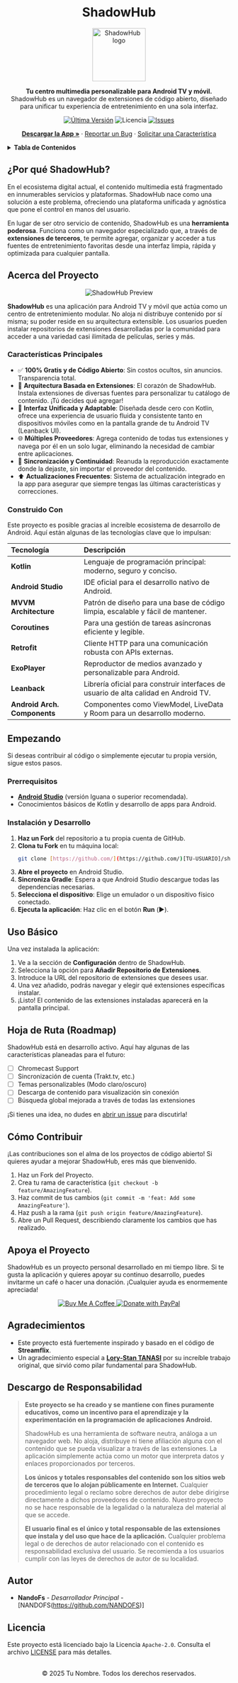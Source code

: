 <h1 align="center">ShadowHub</h1>

<p align="center">
  <img src="./assets/logo.png" height="120px" alt="ShadowHub logo" />
</p>

<p align="center">
  <strong>Tu centro multimedia personalizable para Android TV y móvil.</strong>
  <br />
  ShadowHub es un navegador de extensiones de código abierto, diseñado para unificar tu experiencia de entretenimiento en una sola interfaz.
</p>

<p align="center">
    <a href="https://github.com/NANDOFS/shadowhub/releases/latest"><img src="https://img.shields.io/github/v/release/NANDOFS/shadowhub?style=for-the-badge&logo=android&color=3DDC84" alt="Última Versión"></a>
    <img src="https://img.shields.io/badge/Licencia-Apache_2.0-blue.svg?style=for-the-badge" alt="Licencia">
    <a href="https://github.com/NANDOFS/shadowhub/issues"><img src="https://img.shields.io/github/issues/NANDOFS/shadowhub?style=for-the-badge&logo=github" alt="Issues"></a>
</p>

<p align="center">
  <a href="#descargar"><strong>Descargar la App »</strong></a>
  ·
  <a href="https://github.com/NANDOFS/shadowhub/issues">Reportar un Bug</a>
  ·
  <a href="https://github.com/NANDOFS/shadowhub/issues">Solicitar una Característica</a>
</p>

<details>
  <summary><strong>Tabla de Contenidos</strong></summary>

- [¿Por qué ShadowHub?](#por-qué-shadowhub)
- [Acerca del Proyecto](#acerca-del-proyecto)
  - [Características Principales](#características-principales)
  - [Construido Con](#construido-con)
- [Empezando](#empezando)
  - [Prerrequisitos](#prerrequisitos)
  - [Instalación y Desarrollo](#instalación-y-desarrollo)
- [Uso Básico](#uso-básico)
- [Hoja de Ruta (Roadmap)](#hoja-de-ruta-roadmap)
- [Cómo Contribuir](#cómo-contribuir)
- [Apoya el Proyecto](#apoya-el-proyecto)
- [Agradecimientos](#agradecimientos)
- [Descargo de Responsabilidad](#descargo-de-responsabilidad)
- [Autor](#autor)
- [Licencia](#licencia)
</details>

## ¿Por qué ShadowHub?

En el ecosistema digital actual, el contenido multimedia está fragmentado en innumerables servicios y plataformas. ShadowHub nace como una solución a este problema, ofreciendo una plataforma unificada y agnóstica que pone el control en manos del usuario.

En lugar de ser otro servicio de contenido, ShadowHub es una **herramienta poderosa**. Funciona como un navegador especializado que, a través de **extensiones de terceros**, te permite agregar, organizar y acceder a tus fuentes de entretenimiento favoritas desde una interfaz limpia, rápida y optimizada para cualquier pantalla.

## Acerca del Proyecto

<p align="center">
  <img src="./.github/docs/screenshot.png" alt="ShadowHub Preview">
</p>

**ShadowHub** es una aplicación para Android TV y móvil que actúa como un centro de entretenimiento modular. No aloja ni distribuye contenido por sí misma; su poder reside en su arquitectura extensible. Los usuarios pueden instalar repositorios de extensiones desarrolladas por la comunidad para acceder a una variedad casi ilimitada de películas, series y más.

### Características Principales

* ✅ **100% Gratis y de Código Abierto**: Sin costos ocultos, sin anuncios. Transparencia total.
* 🧩 **Arquitectura Basada en Extensiones**: El corazón de ShadowHub. Instala extensiones de diversas fuentes para personalizar tu catálogo de contenido. ¡Tú decides qué agregar!
* 📱 **Interfaz Unificada y Adaptable**: Diseñada desde cero con Kotlin, ofrece una experiencia de usuario fluida y consistente tanto en dispositivos móviles como en la pantalla grande de tu Android TV (Leanback UI).
* 🌐 **Múltiples Proveedores**: Agrega contenido de todas tus extensiones y navega por él en un solo lugar, eliminando la necesidad de cambiar entre aplicaciones.
* 🔄 **Sincronización y Continuidad**: Reanuda la reproducción exactamente donde la dejaste, sin importar el proveedor del contenido.
* ⬆️ **Actualizaciones Frecuentes**: Sistema de actualización integrado en la app para asegurar que siempre tengas las últimas características y correcciones.

### Construido Con

Este proyecto es posible gracias al increíble ecosistema de desarrollo de Android. Aquí están algunas de las tecnologías clave que lo impulsan:

| Tecnología | Descripción |
| :--- | :--- |
| **Kotlin** | Lenguaje de programación principal: moderno, seguro y conciso. |
| **Android Studio** | IDE oficial para el desarrollo nativo de Android. |
| **MVVM Architecture** | Patrón de diseño para una base de código limpia, escalable y fácil de mantener. |
| **Coroutines** | Para una gestión de tareas asíncronas eficiente y legible. |
| **Retrofit** | Cliente HTTP para una comunicación robusta con APIs externas. |
| **ExoPlayer** | Reproductor de medios avanzado y personalizable para Android. |
| **Leanback** | Librería oficial para construir interfaces de usuario de alta calidad en Android TV. |
| **Android Arch. Components**| Componentes como ViewModel, LiveData y Room para un desarrollo moderno. |

## Empezando

Si deseas contribuir al código o simplemente ejecutar tu propia versión, sigue estos pasos.

### Prerrequisitos

* **[Android Studio](https://developer.android.com/studio)** (versión Iguana o superior recomendada).
* Conocimientos básicos de Kotlin y desarrollo de apps para Android.

### Instalación y Desarrollo

1.  **Haz un Fork** del repositorio a tu propia cuenta de GitHub.
2.  **Clona tu Fork** en tu máquina local:
    ```bash
    git clone [https://github.com/](https://github.com/)[TU-USUARIO]/shadowhub.git
    ```
3.  **Abre el proyecto** en Android Studio.
4.  **Sincroniza Gradle**: Espera a que Android Studio descargue todas las dependencias necesarias.
5.  **Selecciona el dispositivo**: Elige un emulador o un dispositivo físico conectado.
6.  **Ejecuta la aplicación**: Haz clic en el botón **Run** (▶️).

## Uso Básico

Una vez instalada la aplicación:
1.  Ve a la sección de **Configuración** dentro de ShadowHub.
2.  Selecciona la opción para **Añadir Repositorio de Extensiones**.
3.  Introduce la URL del repositorio de extensiones que desees usar.
4.  Una vez añadido, podrás navegar y elegir qué extensiones específicas instalar.
5.  ¡Listo! El contenido de las extensiones instaladas aparecerá en la pantalla principal.

## Hoja de Ruta (Roadmap)

ShadowHub está en desarrollo activo. Aquí hay algunas de las características planeadas para el futuro:

-   [ ]  Chromecast Support
-   [ ] Sincronización de cuenta (Trakt.tv, etc.)
-   [ ] Temas personalizables (Modo claro/oscuro)
-   [ ] Descarga de contenido para visualización sin conexión
-   [ ] Búsqueda global mejorada a través de todas las extensiones

¡Si tienes una idea, no dudes en [abrir un issue](https://github.com/NANDOFS/shadowhub/issues) para discutirla!

## Cómo Contribuir

¡Las contribuciones son el alma de los proyectos de código abierto! Si quieres ayudar a mejorar ShadowHub, eres más que bienvenido.

1.  Haz un Fork del Proyecto.
2.  Crea tu rama de característica (`git checkout -b feature/AmazingFeature`).
3.  Haz commit de tus cambios (`git commit -m 'feat: Add some AmazingFeature'`).
4.  Haz push a la rama (`git push origin feature/AmazingFeature`).
5.  Abre un Pull Request, describiendo claramente los cambios que has realizado.

## Apoya el Proyecto

ShadowHub es un proyecto personal desarrollado en mi tiempo libre. Si te gusta la aplicación y quieres apoyar su continuo desarrollo, puedes invitarme un café o hacer una donación. ¡Cualquier ayuda es enormemente apreciada!

<p align="center">
  <a href="https://www.buymeacoffee.com/nandofloreo">
    <img src="https://img.shields.io/badge/Buy_Me_A_Coffee-FFDD00?style=for-the-badge&logo=buy-me-a-coffee&logoColor=black" alt="Buy Me A Coffee">
  </a>
  <a href="https://paypal.me/NandoF">
    <img src="https://img.shields.io/badge/PayPal-00457C?style=for-the-badge&logo=paypal&logoColor=white" alt="Donate with PayPal">
  </a>
</p>

## Agradecimientos

-   Este proyecto está fuertemente inspirado y basado en el código de **Streamflix**.
-   Un agradecimiento especial a **[Lory-Stan TANASI](https://github.com/stantanasi)** por su increíble trabajo original, que sirvió como pilar fundamental para ShadowHub.

## Descargo de Responsabilidad

> **Este proyecto se ha creado y se mantiene con fines puramente educativos, como un incentivo para el aprendizaje y la experimentación en la programación de aplicaciones Android.**
>
> ShadowHub es una herramienta de software neutra, análoga a un navegador web. No aloja, distribuye ni tiene afiliación alguna con el contenido que se pueda visualizar a través de las extensiones. La aplicación simplemente actúa como un motor que interpreta datos y enlaces proporcionados por terceros.
>
> **Los únicos y totales responsables del contenido son los sitios web de terceros que lo alojan públicamente en Internet.** Cualquier procedimiento legal o reclamo sobre derechos de autor debe dirigirse directamente a dichos proveedores de contenido. Nuestro proyecto no se hace responsable de la legalidad o la naturaleza del material al que se accede.
>
> **El usuario final es el único y total responsable de las extensiones que instala y del uso que hace de la aplicación.** Cualquier problema legal o de derechos de autor relacionado con el contenido es responsabilidad exclusiva del usuario. Se recomienda a los usuarios cumplir con las leyes de derechos de autor de su localidad.

## Autor

-   **NandoFs** - *Desarrollador Principal* - [NANDOFS(https://github.com/NANDOFS)]

## Licencia

Este proyecto está licenciado bajo la Licencia `Apache-2.0`. Consulta el archivo [LICENSE](LICENSE) para más detalles.

<p align="center">
  <br />
  © 2025 Tu Nombre. Todos los derechos reservados.
</p>
